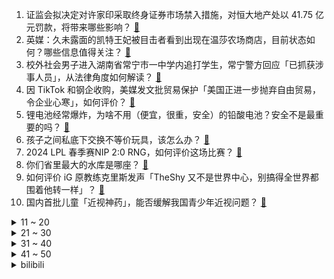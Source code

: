 1. 证监会拟决定对许家印采取终身证券市场禁入措施，对恒大地产处以 41.75 亿元罚款，将带来哪些影响？ [:link:](https://www.zhihu.com/question/649119538)
2. 英媒：久未露面的凯特王妃被目击者看到出现在温莎农场商店，目前状态如何？哪些信息值得关注？ [:link:](https://www.zhihu.com/question/649049005)
3. 校外社会男子进入湖南省常宁市一中学内追打学生，常宁警方回应「已抓获涉事人员」，从法律角度如何解读？ [:link:](https://www.zhihu.com/question/648976315)
4. 因 TikTok 和钢企收购，美媒发文批贸易保护「美国正进一步抛弃自由贸易，令企业心寒」，如何评价？ [:link:](https://www.zhihu.com/question/649102039)
5. 锂电池经常爆炸，为啥不用（便宜，很重，安全）的铅酸电池？安全不是最重要的吗？ [:link:](https://www.zhihu.com/question/471001272)
6. 孩子之间私底下交换不等价玩具，该怎么办？ [:link:](https://www.zhihu.com/question/646735904)
7. 2024 LPL 春季赛NIP 2:0 RNG，如何评价这场比赛？ [:link:](https://www.zhihu.com/question/649106532)
8. 你们省里最大的水库是哪座？ [:link:](https://www.zhihu.com/question/647861356)
9. 如何评价 iG 原教练克里斯发声「TheShy 又不是世界中心，别搞得全世界都围着他转一样」？ [:link:](https://www.zhihu.com/question/648843559)
10. 国内首批儿童「近视神药」，能否缓解我国青少年近视问题？ [:link:](https://www.zhihu.com/question/649069974)
<details>
<summary>11 ~ 20</summary>

11. 是不是东北籍的演员很多，看一些年代和地域很明显的影视剧，都能时不时听到明显的东北口音，就有出戏的感觉？ [:link:](https://www.zhihu.com/question/648654568)
12. 3 月 18 日中国外交部第 34 任发言人林剑正式主持外交部例行记者会，哪些信息值得关注？ [:link:](https://www.zhihu.com/question/649080962)
13. 如何评价由赵丽颖、林更新主演，邓科执导的电视剧《与凤行》？ [:link:](https://www.zhihu.com/question/649118300)
14. 日系车市场份额跌至 14.4%，日产等被传在华消减产能，日系车当下该如何破局？ [:link:](https://www.zhihu.com/question/649088847)
15. 315记者卧底婚恋平台当「红娘」，多家婚恋平台利用焦虑收割消费者，如何看待当前婚恋平台现状？ [:link:](https://www.zhihu.com/question/648742789)
16. 养自己都费劲的年轻人，为什么还要富养猫？ [:link:](https://www.zhihu.com/question/645864273)
17. 意大利上一代三大旗帜性后卫卡纳瓦罗、内斯塔、马尔蒂尼，谁的防守能力最强？ [:link:](https://www.zhihu.com/question/466870767)
18. 年轻人因长期熬夜加班长老年斑，对于熬夜的人来说有哪些方法能降低「皮肤损害」？ [:link:](https://www.zhihu.com/question/649081218)
19. 植物会有生物钟吗？为什么？ [:link:](https://www.zhihu.com/question/648173580)
20. 如果最后友谊都会变淡，那我们还交朋友做什么？ [:link:](https://www.zhihu.com/question/640505098)
</details>
<details>
<summary>21 ~ 30</summary>

21. 如何看待纽约时报评中国《三体》电视剧是「忠于原著的平庸之作」？ [:link:](https://www.zhihu.com/question/648978442)
22. 很多书上学的知识都有可能随着科学的发展而被推翻，那现在学习他们的意义是什么？ [:link:](https://www.zhihu.com/question/645751246)
23. 那些写网文准备五年十年不动笔的人心里到底是怎么想的？ [:link:](https://www.zhihu.com/question/639903573)
24. 你对《沙丘2》中保罗的故事是否有共鸣，如何评价提莫西·查拉梅饰演的保罗？ [:link:](https://www.zhihu.com/question/648100670)
25. 你印象里的春天是什么味道？有哪些香水是春天的「本命香」？ [:link:](https://www.zhihu.com/question/648432528)
26. 产后、术后，你有过哪些成功的疤痕修复经历？ [:link:](https://www.zhihu.com/question/648947764)
27. AWE 2024 都有哪些看点？ [:link:](https://www.zhihu.com/question/645326733)
28. 高中生在功利氛围与学习压力大的情况下，如何合理应对？ [:link:](https://www.zhihu.com/question/643323432)
29. 在美国对日本的硫磺岛战役中，为什么不围困直到岛内吃完粮食？ [:link:](https://www.zhihu.com/question/277240724)
30. 三只羊回应「御徽缘梅菜扣肉」事件，称「生产商正配合调查，公司先行垫付退款」，哪些信息值得关注？ [:link:](https://www.zhihu.com/question/649102759)
</details>
<details>
<summary>31 ~ 40</summary>

31. 《绝区零》三测资格都有哪些方式能拿到？ [:link:](https://www.zhihu.com/question/649044180)
32. 东方甄选致歉代售问题「梅菜扣肉」，先行垫付退款，若商家不能提供安全性证明将追责，对此如何评价？ [:link:](https://www.zhihu.com/question/649084513)
33. 你心目中 top1 的科幻电影是哪部？ [:link:](https://www.zhihu.com/question/648514905)
34. 点外卖时，你会用餐具包里的一次性勺子吗？ [:link:](https://www.zhihu.com/question/648657921)
35. 媒体调查「生产日期」难找现象，位置不好找、颜色看不清、易除抹脱落，这将给食品安全带来哪些隐患？ [:link:](https://www.zhihu.com/question/649097244)
36. 主办方公布梅西缺阵香港表演赛退款方案，提供 50 % 退款的安排，哪些信息值得关注？ [:link:](https://www.zhihu.com/question/649087449)
37. 脂肪肝的成因有哪些？脂肪肝会发展成肝硬化吗？ [:link:](https://www.zhihu.com/question/649088362)
38. 「隐形加班第一案」后，「离线休息权」成为热议，「离线休息权」离落地还有多远？ [:link:](https://www.zhihu.com/question/649034944)
39. 「一口价」黄金计价模式不透明引热议，计件黄金和计克黄金有何区别？「一口价」黄金饰品销售合理吗？ [:link:](https://www.zhihu.com/question/649034812)
40. 熊猫不走蛋糕突然倒闭，全国门店已暂停接单，创始人失联，数千人工资未发，倒闭原因有哪些？员工如何维权？ [:link:](https://www.zhihu.com/question/649029557)
</details>
<details>
<summary>41 ~ 50</summary>

41. 普京成功连任，第五次当选俄罗斯总统，将会对国际局势产生哪些影响？哪些信息值得关注？ [:link:](https://www.zhihu.com/question/649029869)
42. 每到周一，支撑你工作的动力是什么？ [:link:](https://www.zhihu.com/question/648054841)
43. 国家统计局表示 1-2 月份国民经济稳中有升，CPI 同比持平，哪些信息值得关注？ [:link:](https://www.zhihu.com/question/649035648)
44. 英伟达发布 Blackwell GPU 架构，最强 AI 加速卡 GB200 年底上市，有何重要意义？ [:link:](https://www.zhihu.com/question/649151012)
45. 不同学科的人会如何形容大自然的味道？为什么？ [:link:](https://www.zhihu.com/question/648340317)
46. 1-2 月全国房地产开发投资 11842 亿元，同比下降 9.0%，如何看待这一数据？ [:link:](https://www.zhihu.com/question/649034588)
47. 1-2 月份社会消费品零售总额 81307 亿元，同比增长 5.5%，如何解读这一数据？ [:link:](https://www.zhihu.com/question/649033528)
48. 马斯克开源 Grok-1，该混合专家模型拥有 3140 亿参数系迄今最大，将对相关领域产生哪些影响？ [:link:](https://www.zhihu.com/question/649026232)
49. 西安新房价格连续「领涨」全国，中大户型改善产品成为成交主力，哪些信息值得关注？ [:link:](https://www.zhihu.com/question/649022324)
50. 孤独的时候，为什么心理上会感到「悲伤」？ [:link:](https://www.zhihu.com/question/648450294)
</details><details>
<summary>bilibili</summary>

</details>